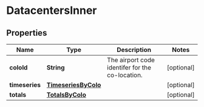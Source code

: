 # DatacentersInner

## Properties
Name | Type | Description | Notes
------------ | ------------- | ------------- | -------------
**coloId** | **String** | The airport code identifer for the co-location. |  [optional]
**timeseries** | [**TimeseriesByColo**](TimeseriesByColo.md) |  |  [optional]
**totals** | [**TotalsByColo**](TotalsByColo.md) |  |  [optional]
